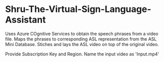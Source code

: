 # Shru-The-Virtual-Sign-Language-Assistant

Uses Azure COgnitive Services to obtain the speech phrases from a video file. Maps the phrases to corresponding ASL representation from the ASL Mini Database. Stiches and lays the ASL video on top of the original video.

Provide Subscription Key and Region. Name the input video as 'Input.mp4'
